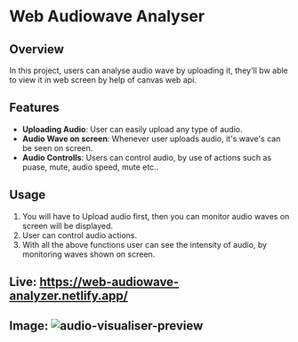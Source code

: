 # Web Audiowave Analyser

## Overview
In this project, users can analyse audio wave by uploading it, they'll bw able to view it in web screen by help of canvas web api.

## Features
- **Uploading Audio**: User can easily upload any type of audio.
- **Audio Wave on screen**: Whenever user uploads audio, it's wave's can be seen on screen.
- **Audio Controlls**: Users can control audio, by use of actions such as puase, mute, audio speed, mute etc.. 

## Usage
1. You will have to Upload audio first, then you can monitor audio waves on screen will be displayed.
2. User can control audio actions.
3. With  all the above functions user can see the intensity of audio, by monitoring waves shown on screen.

## Live: https://web-audiowave-analyzer.netlify.app/
## Image: ![audio-visualiser-preview](https://github.com/Chaitanya1672/web-audiowave-analyzer/assets/100834122/22f2c1e9-150f-4781-9cf3-c85b092cbfa6)
